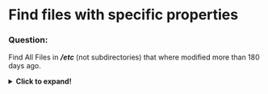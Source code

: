 #  Find files with specific properties

### Question:
Find All Files in ***/etc*** (not subdirectories) that where modified more than 180 days ago.

<details>
  <summary><b>Click to expand!</b></summary>

### Answer:

* If Your first idea was to use **ls** command - You were wrong. The proper command to actually search for files is (obviously) - **find**.
It is worthwhile to browse through man pages of that command.

* Below listing provides what is needed

```
find /etc -type f -maxdepth 1 -mtime +180
```

</details>
